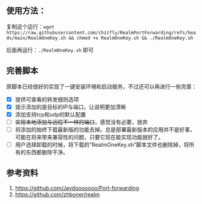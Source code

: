 ## 使用方法：
复制这个运行：`wget https://raw.githubusercontent.com/chzzfly/RealmPortForwarding/refs/heads/main/RealmOneKey.sh && chmod +x RealmOneKey.sh && ./RealmOneKey.sh`

后面再运行：`./RealmOneKey.sh` 即可

## 完善脚本
原脚本已经很好的实现了一键安装环境和启动服务，不过还可以再进行一些完善：
- [x] 提供可查看的转发细则选项
- [x] 提示添加的是目标的IP与端口，让说明更加清晰
- [x] 添加支持tcp和udp的默认配置
- [ ] ~~实现本地添加与远程不一样的端口~~，感觉没有必要，放弃
- [ ] 将添加的始终下载最新版的功能去掉。总是部署最新版本的应用并不是好事，可能在将来带来兼容性的问题，只要它现在能实现功能就好了。
- [ ] 用户选择卸载的时候，将下载的“RealmOneKey.sh”脚本文件也删除掉，将所有的东西都删除干净。

## 参考资料
1. https://github.com/Jaydooooooo/Port-forwarding
2. https://github.com/zhboner/realm
